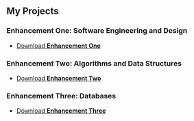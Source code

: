 <h2>My Projects</h2>

<h3>Enhancement One: Software Engineering and Design</h3>
<ul class="downloads">
<li><a href="https://1drv.ms/u/c/d03a055768b87148/ETTH5GbdUQlCo6aoWzUJx34BPRYS1yObPj1552wOS2Gw5g?e=YEb2DB"">Download <strong>Enhancement One</strong></a></li>
</ul>

<h3>Enhancement Two: Algorithms and Data Structures</h3>
<ul class="downloads">
<li><a href="https://1drv.ms/u/c/d03a055768b87148/EVSAbnoAt0dEkBPnb8SVwskB0CylYZnt-0G_UgGkWB1VTA?e=2vz6Jo">Download <strong>Enhancement Two</strong></a></li>
</ul>

<h3>Enhancement Three: Databases</h3>
<ul class="downloads">
<li><a href="https://1drv.ms/u/c/d03a055768b87148/Eb-DarUShrBPqu7K1X8YipcBuQJB1kt8zdIt6OMIZCtXzA?e=v6mo60">Download <strong>Enhancement Three</strong></a></li>
</ul>




